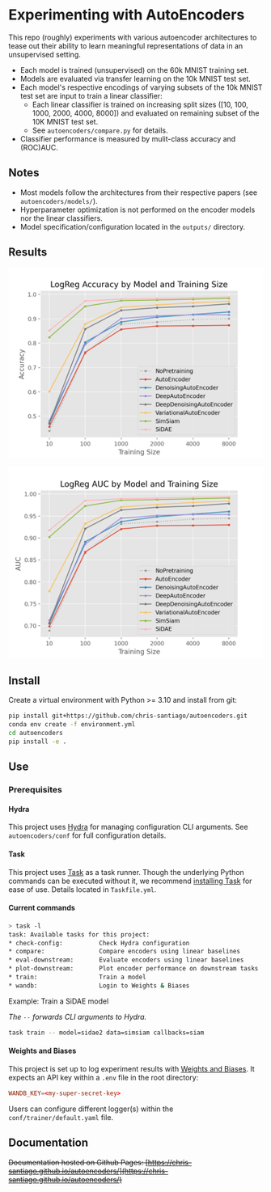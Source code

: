 # Experimenting with AutoEncoders

This repo (roughly) experiments with various autoencoder architectures to tease out their ability to learn meaningful representations of data in an unsupervised setting. 

- Each model is trained (unsupervised) on the 60k MNIST training set.
- Models are evaluated via transfer learning on the 10k MNIST test set.
- Each model's respective encodings of varying subsets of the 10k MNIST test set are input to train a linear classifier:
  - Each linear classifier is trained on increasing split sizes ([10, 100, 1000, 2000, 4000, 8000]) and evaluated on remaining subset of the 10K MNIST test set.
  - See `autoencoders/compare.py` for details.
- Classifier performance is measured by mulit-class accuracy and (ROC)AUC.

## Notes

- Most models follow the architectures from their respective papers (see `autoencoders/models/`).
- Hyperparameter optimization is not performed on the encoder models nor the linear classifiers.
- Model specification/configuration located in the `outputs/` directory.

## Results

![](https://github.com/chris-santiago/autoencoders/blob/master/outputs/encoder-accuracy.png)

![](https://github.com/chris-santiago/autoencoders/blob/master/outputs/encoder-auc.png)


## Install

Create a virtual environment with Python >= 3.10 and install from git:

```bash
pip install git+https://github.com/chris-santiago/autoencoders.git
conda env create -f environment.yml
cd autoencoders
pip install -e .
```

## Use

### Prerequisites

#### Hydra

This project uses [Hydra](https://hydra.cc/docs/intro/) for managing configuration CLI arguments. See `autoencoders/conf` for full configuration details.

#### Task

This project uses [Task](https://taskfile.dev/) as a task runner. Though the underlying Python
commands can be executed without it, we recommend [installing Task](https://taskfile.dev/installation/)
for ease of use. Details located in `Taskfile.yml`.

#### Current commands

```bash
> task -l
task: Available tasks for this project:
* check-config:          Check Hydra configuration
* compare:               Compare encoders using linear baselines
* eval-downstream:       Evaluate encoders using linear baselines
* plot-downstream:       Plot encoder performance on downstream tasks
* train:                 Train a model
* wandb:                 Login to Weights & Biases
```

Example: Train a SiDAE model

*The `--` forwards CLI arguments to Hydra.*

```bash
task train -- model=sidae2 data=simsiam callbacks=siam
```

#### Weights and Biases

This project is set up to log experiment results with [Weights and Biases](https://wandb.ai/). It
expects an API key within a `.env` file in the root directory:

```toml
WANDB_KEY=<my-super-secret-key>
```

Users can configure different logger(s) within the `conf/trainer/default.yaml` file.

## Documentation

~~Documentation hosted on Github Pages: [https://chris-santiago.github.io/autoencoders/](https://chris-santiago.github.io/autoencoders/)~~

